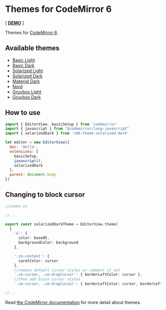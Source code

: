 Themes for CodeMirror 6
===========================

[ [**DEMO**](https://cm6-themes.netlify.app/) ]

Themes for [CodeMirror 6](https://codemirror.net/).

## Available themes

- [Basic Light](./packages/basic-light)
- [Basic Dark](./packages/basic-dark)
- [Solarized Light](./packages/solarized-light)
- [Solarized Dark](./packages/solarized-dark)
- [Material Dark](./packages/material-dark)
- [Nord](./packages/nord)
- [Gruvbox Light](./packages/gruvbox-light)
- [Gruvbox Dark](./packages/gruvbox-dark)

## How to use

```js
import { EditorView, basicSetup } from 'codemirror'
import { javascript } from "@codemirror/lang-javascript"
import { solarizedDark } from 'cm6-theme-solarized-dark'

let editor = new EditorView({
  doc: 'Hello',
  extensions: [
    basicSetup,
    javascript(),
    solarizedDark
  ],
  parent: document.body
})
```

## Changing to block cursor 

```ts
//index.ts

//...

export const solarizedDarkTheme = EditorView.theme(
  {
    '&': {
      color: base05,
      backgroundColor: background
    },

    '.cm-content': {
      caretColor: cursor
    },
    //remove default cursor styles or comment it out
    '.cm-cursor, .cm-dropCursor': { borderLeftColor: cursor }, 
    //then add block cursor styles
    '.cm-cursor, .cm-dropCursor': { borderLeftColor: cursor, borderLeft: "0px solid", borderRight: "0.6em solid", opacity: "0.7" },

//...
```

Read [the CodeMirror documentation](https://codemirror.net/6/examples/styling/) for more detail about themes.

